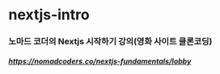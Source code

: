 # nextjs-intro

### 노마드 코더의 Nextjs 시작하기 강의(영화 사이트 클론코딩)

##### https://nomadcoders.co/nextjs-fundamentals/lobby

